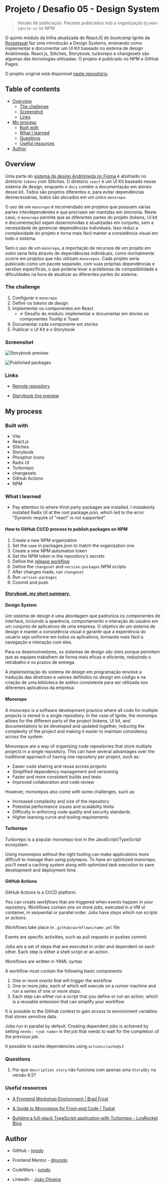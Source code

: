 # Projeto / Desafio 05 - Design System

> Versão de publicação. Pacotes publicados sob a organização `@jvmdo-ignite-ui` no NPM

O quinto módulo da trilha atualizada de ReactJS do *bootcamp* Ignite da [Rocketseat](https://www.rocketseat.com.br/) faz uma introdução a Design Systems, ensinando como implementar e documentar um UI Kit baseado no sistema de design Andrômeda. React.js, Stitches, Storybook, turborepo e changesets são algumas das tecnologias utilizadas. O projeto é publicado no NPM e GitHub Pages.

O projeto original está disponível [neste repositório](https://github.com/rocketseat-education/05-design-system).

## Table of contents

- [Overview](#overview)
  - [The challenge](#the-challenge)
  - [Screenshot](#screenshot)
  - [Links](#links)
- [My process](#my-process)
  - [Built with](#built-with)
  - [What I learned](#what-i-learned)
  - [Questions](#questions)
  - [Useful resources](#useful-resources)
- [Author](#author)

## Overview

Uma parte do [sistema de design Andrômeda no Figma](https://andromeda.rocketseat.dev/) é abstraído no diretório `tokens` com Stitches. O diretório `react` é um UI Kit baseado nesse sistema de design, enquanto o `docs` contém a documentação em *stories* desse kit. Todos são projetos diferentes e, para evitar dependências desnecessárias, todos são alocados em um único `monorepo`.

O uso de um `monorepo` é recomendado em projetos que possuem várias partes interdependentes e que precisam ser mantidas em sincronia. Neste caso, o `monorepo` permite que as diferentes partes do projeto (tokens, UI kit e documentação) sejam desenvolvidas e atualizadas em conjunto, sem a necessidade de gerenciar dependências individuais. Isso reduz a complexidade do projeto e torna mais fácil manter a consistência visual em todo o sistema.

Sem o uso de um `monorepo`, a importação de recursos de um projeto em outro seria feita através de dependências individuais, como normalmente ocorre em projetos que não utilizam `monorepos`. Cada projeto seria publicado como um pacote separado, com suas próprias dependências e versões específicas, o que poderia levar a problemas de compatibilidade e dificuldades na hora de atualizar as diferentes partes do sistema.

### The challenge

1. Configurar o `monorepo`
2. Definir os *tokens* de design
3. Implementar os componentes em React
    - ✔ Desafio do módulo: implementar e documentar em stories os componentes Tooltip e Toast
4. Documentar cada componente em *stories*
5. Publicar o UI Kit e o Storybook

### Screenshot

![Storybook preview](./screenshots/storybook.png)

![Published packages](./screenshots/packages.png)

### Links

- [Remote repository](https://github.com/jvmdo/ignite-design-system)

- [Storybook live preview](https://jvmdo.github.io/ignite-design-system/)

## My process

### Built with

- Vite
- React.js
- Stitches
- Storybook
- Phosphor Icons
- Radix UI
- Turborepo
- changesets
- GitHub Actions
- NPM

### What I learned

- Pay attention to where third-party packages are installed. I mistakenly installed Radix UI at the root package.json, which led to the error "Dynamic require of "react" is not supported".

#### How to GitHub CI/CD process to publish packages on NPM

1. Create a new NPM organization
2. Set the `name` in packages.json to match the organization one
3. Create a new NPM automation token
4. Set the NPM token in the repository's secrets
5. Define the [release workflow](.github/workflows/release.yml)
6. Define the `changeset` and `version-packages` NPM scripts
7. After changes made, run `changeset`
8. Run `version-packages`
9. Commit and push

#### [Storybook, my short summary.](./Storybook.md)

#### **Design System**

Um sistema de design é uma abordagem que padroniza os componentes de interface, incluindo a aparência, comportamento e interação do usuário em um conjunto de aplicativos de uma empresa. O objetivo de um sistema de design é manter a consistência visual e garantir que a experiência do usuário seja uniforme em todos os aplicativos, tornando mais fácil a navegação e interação com eles.

Para os desenvolvedores, os sistemas de design são úteis porque permitem que as equipes trabalhem de forma mais eficaz e eficiente, reduzindo o retrabalho e os prazos de entrega.

A implementação do sistema de design em programação envolve a tradução das diretrizes e valores definidos no design em código e na criação de uma biblioteca de estilos consistente para ser utilizada nos diferentes aplicativos da empresa.

#### **Monorepo**

A monorepo is a software development practice where all code for multiple projects is stored in a single repository. In the case of Ignite, the monorepo allows for the different parts of the project (tokens, UI kit, and documentation) to be developed and updated together, reducing the complexity of the project and making it easier to maintain consistency across the system.

Monorepos are a way of organizing code repositories that store multiple projects in a single repository. This can have several advantages over the traditional approach of having one repository per project, such as:

- Easier code sharing and reuse across projects
- Simplified dependency management and versioning
- Faster and more consistent builds and tests
- Improved collaboration and code review

However, monorepos also come with some challenges, such as:

- Increased complexity and size of the repository
- Potential performance issues and scalability limits
- Difficulty in enforcing code quality and security standards
- Higher learning curve and tooling requirements

#### **Turborepo**

Turborepo is a popular monorepo tool in the JavaScript/TypeScript ecosystem.

Using monorepos without the right tooling can make applications more difficult to manage than using polyrepos. To have an optimized monorepo, you’ll need a caching system along with optimized task execution to save development and deployment time.

#### **GitHub Actions**

GitHub Actions is a CI/CD platform.

You can create *workflows* that are triggered when *events* happen in your repository. Workflows contain one on more *jobs*, executed in a VM or container, in sequential or parallel order. Jobs have *steps* which run scripts or *actions*.

Workflows take place in `.github/workflows/name.yml` file

Events are specific activities, such as pull requests or pushes commit.

Jobs are a set of steps that are executed in order and dependent on each other. Each step is either a shell script or an action.

Workflows are written in YAML syntax

A workflow must contain the following basic components:

1. One or more *events* that will trigger the workflow.
2. One or more *jobs*, each of which will execute on a *runner* machine and run a series of one or more *steps*.
3. Each step can either run a script that you define or run an action, which is a reusable extension that can simplify your workflow

It is possible to the GitHub context to gain access to environment variables that stores sensitive data.

Jobs run in parallel by default. Creating dependent jobs is achieved by setting `needs: <job name>` in the job that needs to wait for the completion of the previous job.

It possible to cache dependencies using `actions/cache@v3`

### Questions

1. Por que `description story` não funciona com apenas uma `StoryObj` na versão 6.5?

### Useful resources

- [A Frontend Workshop Environment | Brad Frost](https://bradfrost.com/blog/post/a-frontend-workshop-environment/)

- [A Guide to Monorepos for Front-end Code | Toptal](https://www.toptal.com/front-end/guide-to-monorepos)

- [Building a full-stack TypeScript application with Turborepo - LogRocket Blog](https://blog.logrocket.com/build-full-stack-typescript-application-turborepo/)

## Author

- GitHub - [jvmdo](https://github.com/jvmdo)

- Frontend Mentor - [@jvmdo](https://www.frontendmentor.io/profile/jvmdo)

- CodeWars - [jvmdo](https://www.codewars.com/users/jvmdo)

- LinkedIn - [João Oliveira](https://www.linkedin.com/in/de-oliveira-joao/)
